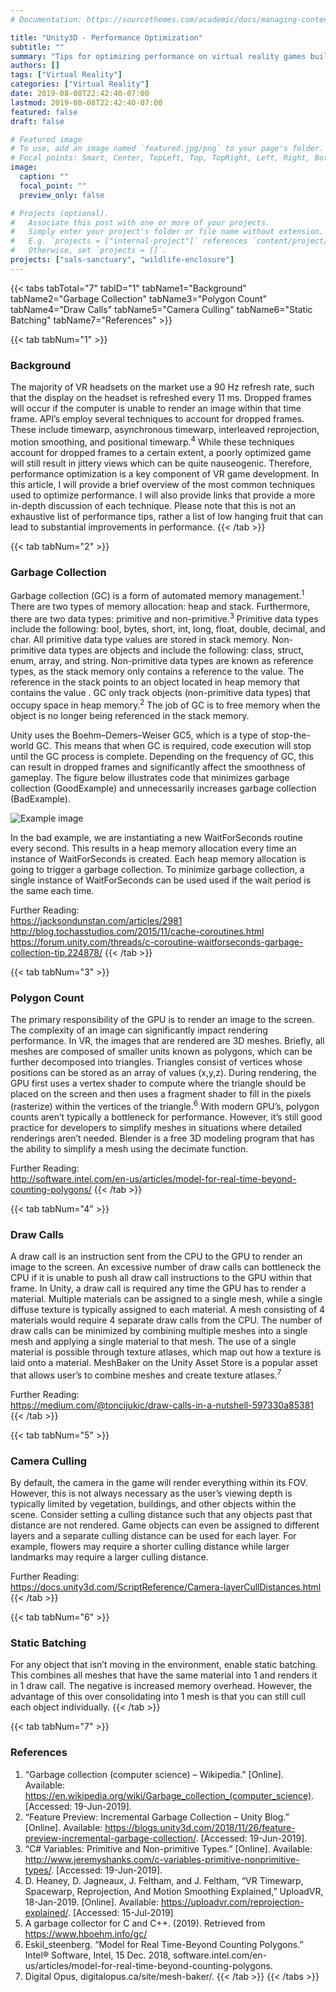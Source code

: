 ```yaml
---
# Documentation: https://sourcethemes.com/academic/docs/managing-content/

title: "Unity3D - Performance Optimization"
subtitle: ""
summary: "Tips for optimizing performance on virtual reality games built with Unity3D"
authors: []
tags: ["Virtual Reality"]
categories: ["Virtual Reality"]
date: 2019-08-08T22:42:40-07:00
lastmod: 2019-08-08T22:42:40-07:00
featured: false
draft: false

# Featured image
# To use, add an image named `featured.jpg/png` to your page's folder.
# Focal points: Smart, Center, TopLeft, Top, TopRight, Left, Right, BottomLeft, Bottom, BottomRight.
image:
  caption: ""
  focal_point: ""
  preview_only: false

# Projects (optional).
#   Associate this post with one or more of your projects.
#   Simply enter your project's folder or file name without extension.
#   E.g. `projects = ["internal-project"]` references `content/project/deep-learning/index.md`.
#   Otherwise, set `projects = []`.
projects: ["sals-sanctuary", "wildlife-enclosure"]
---
```


{{< tabs tabTotal="7" tabID="1" tabName1="Background" tabName2="Garbage Collection" tabName3="Polygon Count" tabName4="Draw Calls" tabName5="Camera Culling" tabName6="Static Batching" tabName7="References" >}}

{{< tab tabNum="1" >}}
### Background
The majority of VR headsets on the market use a 90 Hz refresh rate, such that the display on the headset is refreshed every 11 ms. Dropped frames will occur if the computer is unable to render an image within that time frame. API’s employ several techniques to account for dropped frames. These include timewarp, asynchronous timewarp, interleaved reprojection, motion smoothing, and positional timewarp.<sup>4</sup> While these techniques account for dropped frames to a certain extent, a poorly optimized game will still result in jittery views which can be quite nauseogenic. Therefore, performance optimization is a key component of VR game development. In this article, I will provide a brief overview of the most common techniques used to optimize performance. I will also provide links that provide a more in-depth discussion of each technique. Please note that this is not an exhaustive list of performance tips, rather a list of low hanging fruit that can lead to substantial improvements in performance.
{{< /tab >}}


{{< tab tabNum="2" >}}
### Garbage Collection
Garbage collection (GC) is a form of automated memory management.<sup>1</sup> There are two types of memory allocation: heap and stack. Furthermore, there are two data types: primitive and non-primitive.<sup>3</sup> Primitive data types include the following: bool, bytes, short, int, long, float, double, decimal, and char. All primitive data type values are stored in stack memory. Non-primitive data types are objects and include the following: class, struct, enum, array, and string. Non-primitive data types are known as reference types, as the stack memory only contains a reference to the value. The reference in the stack points to an object located in heap memory that contains the value . GC only track objects (non-primitive data types) that occupy space in heap memory.<sup>2</sup> The job of GC is to free memory when the object is no longer being referenced in the stack memory.

Unity uses the Boehm–Demers–Weiser GC5, which is a type of stop-the-world GC. This means that when GC is required, code execution will stop until the GC process is complete. Depending on the frequency of GC, this can result in dropped frames and significantly affect the smoothness of gameplay. The figure below illustrates code that minimizes garbage collection (GoodExample) and unnecessarily increases garbage collection (BadExample).

![Example image](/img/game-optimization/garbage-collect.png)


In the bad example, we are instantiating a new WaitForSeconds routine every second. This results in a heap memory allocation every time an instance of WaitForSeconds is created. Each heap memory allocation is going to trigger a garbage collection. To minimize garbage collection, a single instance of WaitForSeconds can be used used if the wait period is the same each time.

Further Reading:<br>
https://jacksondunstan.com/articles/2981
http://blog.tochasstudios.com/2015/11/cache-coroutines.html
https://forum.unity.com/threads/c-coroutine-waitforseconds-garbage-collection-tip.224878/
{{< /tab >}}


{{< tab tabNum="3" >}}
### Polygon Count
The primary responsibility of the GPU is to render an image to the screen. The complexity of an image can significantly impact rendering performance. In VR, the images that are rendered are 3D meshes. Briefly, all meshes are composed of smaller units known as polygons, which can be further decomposed into triangles. Triangles consist of vertices whose positions can be stored as an array of values (x,y,z). During rendering, the GPU first uses a vertex shader to compute where the triangle should be placed on the screen and then uses a fragment shader to fill in the pixels (rasterize) within the vertices of the triangle.<sup>6</sup> With modern GPU’s, polygon counts aren’t typically a bottleneck for performance. However, it’s still good practice for developers to simplify meshes in situations where detailed renderings aren’t needed. Blender is a free 3D modeling program that has the ability to simplify a mesh using the decimate function.

Further Reading:<br>
http://software.intel.com/en-us/articles/model-for-real-time-beyond-counting-polygons/
{{< /tab >}}


{{< tab tabNum="4" >}}
### Draw Calls
A draw call is an instruction sent from the CPU to the GPU to render an image to the screen. An excessive number of draw calls can bottleneck the CPU if it is unable to push all draw call instructions to the GPU within that frame. In Unity, a draw call is required any time the GPU has to render a material. Multiple materials can be assigned to a single mesh, while a single diffuse texture is typically assigned to each material. A mesh consisting of 4 materials would require 4 separate draw calls from the CPU. The number of draw calls can be minimized by combining multiple meshes into a single mesh and applying a single material to that mesh. The use of a single material is possible through texture atlases, which map out how a texture is laid onto a material. MeshBaker on the Unity Asset Store is a popular asset that allows user’s to combine meshes and create texture atlases.<sup>7</sup>

Further Reading:<br>
https://medium.com/@toncijukic/draw-calls-in-a-nutshell-597330a85381
{{< /tab >}}


{{< tab tabNum="5" >}}
### Camera Culling
By default, the camera in the game will render everything within its FOV. However, this is not always necessary as the user’s viewing depth is typically limited by vegetation, buildings, and other objects within the scene. Consider setting a culling distance such that any objects past that distance are not rendered. Game objects can even be assigned to different layers and a separate culling distance can be used for each layer. For example, flowers may require a shorter culling distance while larger landmarks may require a larger culling distance.

Further Reading:<br>
https://docs.unity3d.com/ScriptReference/Camera-layerCullDistances.html
{{< /tab >}}


{{< tab tabNum="6" >}}
### Static Batching
For any object that isn’t moving in the environment, enable static batching. This combines all meshes that have the same material into 1 and renders it in 1 draw call. The negative is increased memory overhead. However, the advantage of this over consolidating into 1 mesh is that you can still cull each object individually.
{{< /tab >}}


{{< tab tabNum="7" >}}
### References
1. “Garbage collection (computer science) – Wikipedia.” [Online]. Available: https://en.wikipedia.org/wiki/Garbage_collection_(computer_science). [Accessed: 19-Jun-2019].
2. “Feature Preview: Incremental Garbage Collection – Unity Blog.” [Online]. Available: https://blogs.unity3d.com/2018/11/26/feature-preview-incremental-garbage-collection/. [Accessed: 19-Jun-2019].
3. “C# Variables: Primitive and Non-primitive Types.” [Online]. Available: http://www.jeremyshanks.com/c-variables-primitive-nonprimitive-types/. [Accessed: 19-Jun-2019].
4. D. Heaney, D. Jagneaux, J. Feltham, and J. Feltham, “VR Timewarp, Spacewarp, Reprojection, And Motion Smoothing Explained,” UploadVR, 18-Jan-2019. [Online]. Available: https://uploadvr.com/reprojection-explained/. [Accessed: 15-Jul-2019]
5. A garbage collector for C and C++. (2019). Retrieved from https://www.hboehm.info/gc/
6. Eskil_steenberg. “Model for Real Time-Beyond Counting Polygons.” Intel® Software, Intel, 15 Dec. 2018, software.intel.com/en-us/articles/model-for-real-time-beyond-counting-polygons.
7. Digital Opus, digitalopus.ca/site/mesh-baker/.
{{< /tab >}}
{{< /tabs >}}
